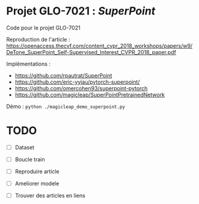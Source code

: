 # Projet GLO-7021 : _SuperPoint_
 Code pour le projet GLO-7021

 Reproduction de l'article : https://openaccess.thecvf.com/content_cvpr_2018_workshops/papers/w9/DeTone_SuperPoint_Self-Supervised_Interest_CVPR_2018_paper.pdf

 Implémentations :
 - https://github.com/rpautrat/SuperPoint
 - https://github.com/eric-yyjau/pytorch-superpoint/
 - https://github.com/omercohen93/superpoint-pytorch
 - https://github.com/magicleap/SuperPointPretrainedNetwork

 Démo :
 `python ./magicleap_demo_superpoint.py`

# TODO

 - [ ] Dataset
 - [ ] Boucle train
 - [ ] Reproduire article
 - [ ] Ameliorer modele
 - [ ] Trouver des articles en liens

